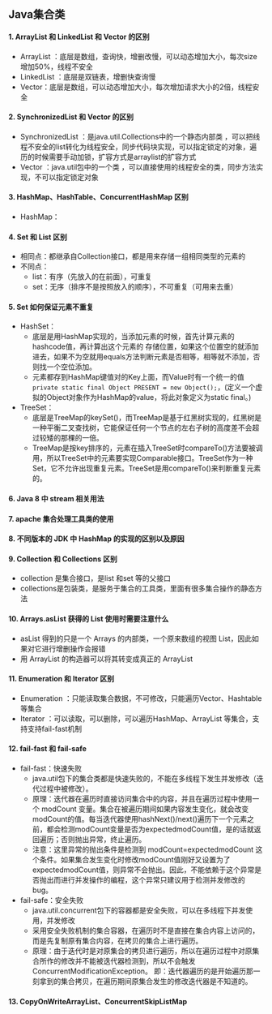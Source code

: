 ## Java集合类

#### 1. ArrayList 和 LinkedList 和 Vector 的区别 

- ArrayList ：底层是数组，查询快，增删改慢，可以动态增加大小，每次size增加50%，线程不安全
- LinkedList ：底层是双链表，增删快查询慢
- Vector：底层是数组，可以动态增加大小，每次增加请求大小的2倍，线程安全

#### 2. SynchronizedList 和 Vector 的区别 

- SynchronizedList ：是java.util.Collections中的一个静态内部类 ，可以把线程不安全的list转化为线程安全，同步代码块实现，可以指定锁定的对象，遍历的时候需要手动加锁，扩容方式是arraylist的扩容方式
- Vector ：java.util包中的一个类 ，可以直接使用的线程安全的类，同步方法实现，不可以指定锁定对象

#### 3. HashMap、HashTable、ConcurrentHashMap 区别 

- HashMap：

#### 4. Set 和 List 区别 

- 相同点：都继承自Collection接口，都是用来存储一组相同类型的元素的
- 不同点：
  - list：有序（先放入的在前面），可重复
  - set：无序（排序不是按照放入的顺序），不可重复（可用来去重）

#### 5. Set 如何保证元素不重复 

- HashSet：
  - 底层是用HashMap实现的，当添加元素的时候，首先计算元素的hashcode值，再计算出这个元素的 存储位置，如果这个位置空的就添加进去，如果不为空就用equals方法判断元素是否相等，相等就不添加，否则找一个空位添加。 
  - 元素都存到HashMap键值对的Key上面，而Value时有一个统一的值`private static final Object PRESENT = new Object();`，(定义一个虚拟的Object对象作为HashMap的value，将此对象定义为static final。) 
- TreeSet：
  - 底层是TreeMap的keySet()，而TreeMap是基于红黑树实现的，红黑树是一种平衡二叉查找树，它能保证任何一个节点的左右子树的高度差不会超过较矮的那棵的一倍。 
  - TreeMap是按key排序的，元素在插入TreeSet时compareTo()方法要被调用，所以TreeSet中的元素要实现Comparable接口。TreeSet作为一种Set，它不允许出现重复元素。TreeSet是用compareTo()来判断重复元素的。 

#### 6. Java 8 中 stream 相关用法 

#### 7. apache 集合处理工具类的使用 

#### 8. 不同版本的 JDK 中 HashMap 的实现的区别以及原因 

#### 9. Collection 和 Collections 区别 

- collection 是集合接口，是list 和set 等的父接口
- collections是包装类，是服务于集合的工具类，里面有很多集合操作的静态方法

#### 10. Arrays.asList 获得的 List 使用时需要注意什么 

- asList 得到的只是一个 Arrays 的内部类，一个原来数组的视图 List，因此如果对它进行增删操作会报错 
- 用 ArrayList 的构造器可以将其转变成真正的 ArrayList 

#### 11. Enumeration 和 Iterator 区别 

- Enumeration ：只能读取集合数据，不可修改，只能遍历Vector、Hashtable等集合
- Iterator ：可以读取，可以删除，可以遍历HashMap、ArrayList 等集合，支持支持fail-fast机制 

#### 12. fail-fast 和 fail-safe 

- fail-fast：快速失败
  - java.util包下的集合类都是快速失败的，不能在多线程下发生并发修改（迭代过程中被修改）。
  -  原理：迭代器在遍历时直接访问集合中的内容，并且在遍历过程中使用一个 modCount 变量。集合在被遍历期间如果内容发生变化，就会改变modCount的值。每当迭代器使用hashNext()/next()遍历下一个元素之前，都会检测modCount变量是否为expectedmodCount值，是的话就返回遍历；否则抛出异常，终止遍历。 
  - 注意：这里异常的抛出条件是检测到 modCount=expectedmodCount 这个条件。如果集合发生变化时修改modCount值刚好又设置为了expectedmodCount值，则异常不会抛出。因此，不能依赖于这个异常是否抛出而进行并发操作的编程，这个异常只建议用于检测并发修改的bug。 
- fail-safe：安全失败 
  - java.util.concurrent包下的容器都是安全失败，可以在多线程下并发使用，并发修改 
  - 采用安全失败机制的集合容器，在遍历时不是直接在集合内容上访问的，而是先复制原有集合内容，在拷贝的集合上进行遍历。 
  - 原理：由于迭代时是对原集合的拷贝进行遍历，所以在遍历过程中对原集合所作的修改并不能被迭代器检测到，所以不会触发ConcurrentModificationException。 即：迭代器遍历的是开始遍历那一刻拿到的集合拷贝，在遍历期间原集合发生的修改迭代器是不知道的。   

#### 13. CopyOnWriteArrayList、ConcurrentSkipListMap 